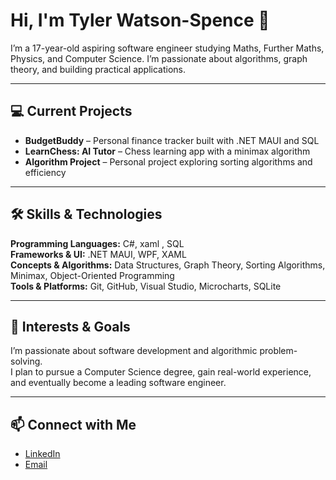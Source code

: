 # Hi, I'm Tyler Watson-Spence 👋
I’m a 17-year-old aspiring software engineer studying Maths, Further Maths, Physics, and Computer Science. I’m passionate about algorithms, graph theory, and building practical applications.

---

## 💻 Current Projects
- **BudgetBuddy** – Personal finance tracker built with .NET MAUI and SQL  
- **LearnChess: AI Tutor** – Chess learning app with a minimax algorithm  
- **Algorithm Project** – Personal project exploring sorting algorithms and efficiency

---

## 🛠️ Skills & Technologies

**Programming Languages:** C#, xaml , SQL  
**Frameworks & UI:** .NET MAUI, WPF, XAML  
**Concepts & Algorithms:** Data Structures, Graph Theory, Sorting Algorithms, Minimax, Object-Oriented Programming  
**Tools & Platforms:** Git, GitHub, Visual Studio, Microcharts, SQLite 

---

## 🎯 Interests & Goals

I’m passionate about software development and algorithmic problem-solving.  
I plan to pursue a Computer Science degree, gain real-world experience, and eventually become a leading software engineer.

---

## 📫 Connect with Me
- [LinkedIn](https://www.linkedin.com/in/tylerwatsonspence)
- [Email](tylerdwatsonspence@gmail.com)
